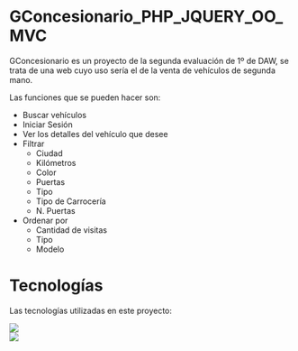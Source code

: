 # GConcesionario_PHP_JQUERY_OO_MVC
GConcesionario es un proyecto de la segunda evaluación de 1º de DAW, se trata de una web cuyo uso sería el de la venta de vehículos de segunda mano. 

Las funciones que se pueden hacer son: 
- Buscar vehículos
- Iniciar Sesión
- Ver los detalles del vehículo que desee
- Filtrar
  - Ciudad
  - Kilómetros
  - Color
  - Puertas
  - Tipo
  - Tipo de Carrocería
  - N. Puertas
- Ordenar por
  - Cantidad de visitas
  - Tipo
  - Modelo

# Tecnologías
Las tecnologías utilizadas en este proyecto:
<div align="left" width="300">
  <a target="_blank" href="https://www.php.net/docs.php"><img src="https://img.shields.io/badge/PHP-777BB4?style=for-the-badge&logo=php&logoColor=white" /></a><br>
  <a target="_blank" href="https://jquery.com/"><img src="https://img.shields.io/badge/jQuery-0769AD?style=for-the-badge&logo=jquery&logoColor=white" /></a>
</div>
